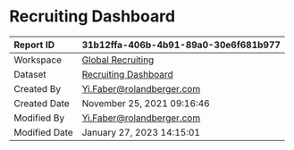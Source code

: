 



# Recruiting Dashboard

|Report ID|31b12ffa-406b-4b91-89a0-30e6f681b977|
| :--- | :--- |
|Workspace|[Global Recruiting](../Workspaces/Global-Recruiting.md)|
|Dataset|[Recruiting Dashboard](../Datasets/Recruiting-Dashboard.md)|
|Created By|Yi.Faber@rolandberger.com|
|Created Date|November 25, 2021 09:16:46|
|Modified By|Yi.Faber@rolandberger.com|
|Modified Date|January 27, 2023 14:15:01|
